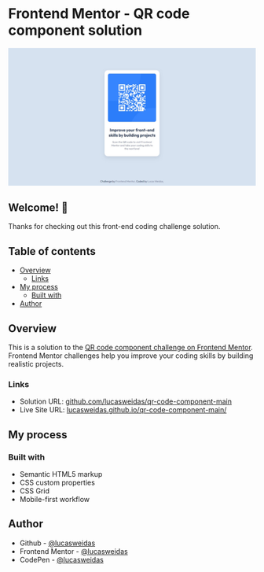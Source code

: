 # Frontend Mentor - QR code component solution

![Design preview for the QR code component coding challenge](./preview/desktop-preview.jpg)

## Welcome! 👋

Thanks for checking out this front-end coding challenge solution.

## Table of contents
- [Overview](#overview)
  - [Links](#links)
- [My process](#my-process)
  - [Built with](#built-with)
- [Author](#author)

## Overview

This is a solution to the [QR code component challenge on Frontend Mentor](https://www.frontendmentor.io/challenges/qr-code-component-iux_sIO_H). Frontend Mentor challenges help you improve your coding skills by building realistic projects.

### Links

- Solution URL: [github.com/lucasweidas/qr-code-component-main](https://github.com/lucasweidas/qr-code-component-main)
- Live Site URL: [lucasweidas.github.io/qr-code-component-main/](https://lucasweidas.github.io/qr-code-component-main/)

## My process

### Built with

- Semantic HTML5 markup
- CSS custom properties
- CSS Grid
- Mobile-first workflow

## Author

- Github - [@lucasweidas](https://github.com/LucasWeidas)
- Frontend Mentor - [@lucasweidas](https://www.frontendmentor.io/profile/lucasweidas)
- CodePen - [@lucasweidas](https://codepen.io/lucasweidas)
